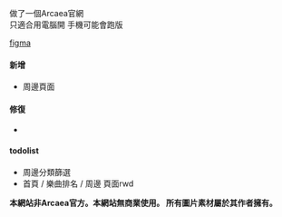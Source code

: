 做了一個Arcaea官網   
只適合用電腦開 手機可能會跑版  

[figma](https://www.figma.com/proto/C1XoZkemnk3ykEovt85fmr/Arcaea?node-id=1-2&starting-point-node-id=1%3A2&t=gATSV0zfMd9N9i7c-1)

#### 新增
- 周邊頁面

#### 修復
- 

#### todolist
- 周邊分類篩選
- 首頁 / 樂曲排名 / 周邊 頁面rwd

**本網站非Arcaea官方。本網站無商業使用。 
所有圖片素材屬於其作者擁有。**